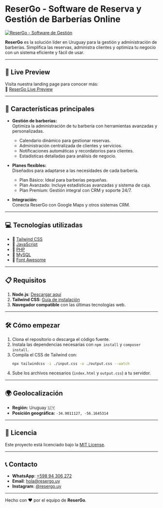 # ReserGo - Software de Reserva y Gestión de Barberías Online

[![ReserGo - Software de Gestión](https://resergo.uy/assets/media/resergo/social-banner.jpg)](https://resergo.uy)

**ReserGo** es la solución líder en Uruguay para la gestión y administración de barberías. Simplifica las reservas, administra clientes y optimiza tu negocio con un sistema eficiente y fácil de usar.

---

## 🚀 Live Preview

Visita nuestra landing page para conocer más:  
🔗 [ReserGo Live Preview](https://resergo.uy)

---

## 🌟 Características principales

- **Gestión de barberías:**  
  Optimiza la administración de tu barbería con herramientas avanzadas y personalizadas.

  - Calendario dinámico para gestionar reservas.
  - Administración centralizada de clientes y servicios.
  - Notificaciones automáticas y recordatorios para clientes.
  - Estadísticas detalladas para análisis de negocio.

- **Planes flexibles:**  
  Diseñados para adaptarse a las necesidades de cada barbería.

  - Plan Básico: Ideal para barberías pequeñas.
  - Plan Avanzado: Incluye estadísticas avanzadas y sistema de caja.
  - Plan Premium: Gestión integral con CRM y soporte 24/7.

- **Integración:**  
  Conecta ReserGo con Google Maps y otros sistemas CRM.

---

## 💻 Tecnologías utilizadas

- 🔗 [Tailwind CSS](https://tailwindcss.com/)
- 🔗 [JavaScript](https://developer.mozilla.org/en-US/docs/Web/JavaScript)
- 🔗 [PHP](https://www.php.net/)
- 🔗 [MySQL](https://www.mysql.com/)
- 🔗 [Font Awesome](https://fontawesome.com/)

---

## 📋 Requisitos

1. **Node.js**: [Descargar aquí](https://nodejs.org/en/)
2. **Tailwind CSS**: [Guía de instalación](https://tailwindcss.com/docs/installation)
3. **Navegador compatible** con las últimas tecnologías web.

---

## 🛠️ Cómo empezar

1. Clona el repositorio o descarga el código fuente.
2. Instala las dependencias necesarias con `npm install` y `composer install`.
3. Compila el CSS de Tailwind con:
   ```bash
   npx tailwindcss -i ./input.css -o ./output.css --watch
   ```
4. Sube los archivos necesarios (`index.html` y `output.css`) a tu servidor.

---

## 🌍 Geolocalización

- **Región:** Uruguay 🇺🇾
- **Posición geográfica:** `-34.9011127, -56.1645314`

---

## 📄 Licencia

Este proyecto está licenciado bajo la [MIT License](https://opensource.org/licenses/MIT).

---

## 📞 Contacto

- **WhatsApp**: [+598 94 306 272](https://wa.me/59894306272)
- **Email**: [hola@resergo.uy](mailto:hola@resergo.uy)
- **Instagram**: [@resergo.uy](https://www.instagram.com/resergo.uy)

---

Hecho con ❤️ por el equipo de **ReserGo**.

```
